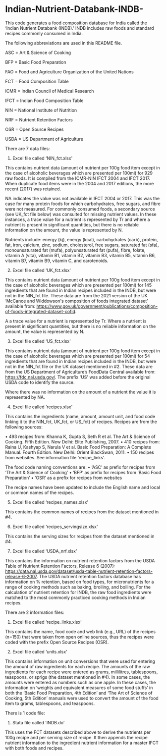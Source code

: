 # Indian-Nutrient-Databank-INDB-
This code generates a food composition database for India called the ‘Indian Nutrient Databank (INDB).’ INDB includes raw foods and standard recipes commonly consumed in India. 

The following abbreviations are used in this README file.

ASC = Art & Science of Cooking

BFP = Basic Food Preparation

FAO = Food and Agriculture Organization of the United Nations 

FCT = Food Composition Table

ICMR = Indian Council of Medical Research

IFCT = Indian Food Composition Table

NIN = National Institute of Nutrition

NRF = Nutrient Retention Factors

OSR = Open Source Recipes

USDA = US Department of Agriculture 


There are 7 data files:

1. Excel file called ‘NIN_fct.xlsx'

This contains nutrient data (amount of nutrient per 100g food item except in the case of alcoholic beverages which are presented per 100ml) for 929 raw foods. It is compiled from the ICMR-NIN IFCT 2004 and IFCT 2017. When duplicate food items were in the 2004 and 2017 editions, the more recent (2017) was retained. 

NA indicates the value was not available in IFCT 2004 or 2017. This was the case for many protein foods for which carbohydrates, free sugars, and fibre were not measured. For commonly consumed foods, a secondary source (see UK_fct file below) was consulted for missing nutrient values. In these instances, a trace value for a nutrient is represented by Tr and where a nutrient is present in significant quantities, but there is no reliable information on the amount, the value is represented by N.

Nutrients include: energy (kj), energy (kcal), carbohydrates (carb), protein, fat, iron, calcium, zinc, sodium, cholesterol, free sugars, saturated fat (sfa), monounsaturated fat (mufa), polyunsaturated fat (pufa), fibre, folate, vitamin A (vita), vitamin B1, vitamin B2, vitamin B3, vitamin B5, vitamin B6, vitamin B7, vitamin B9, vitamin C, and carotenoids. 


2. Excel file called ‘UK_fct.xlsx'

This contains nutrient data (amount of nutrient per 100g food item except in the case of alcoholic beverages which are presented per 100ml) for 145 ingredients that are found in Indian recipes included in the INDB, but were not in the NIN_fct file. These data are from the 2021 version of the UK ‘McCance and Widdowson's composition of foods integrated dataset’ available from: https://www.gov.uk/government/publications/composition-of-foods-integrated-dataset-cofid. 

A a trace value for a nutrient is represented by Tr. Where a nutrient is present in significant quantities, but there is no reliable information on the amount, the value is represented by N.


3. Excel file called ‘US_fct.xlsx'

This contains nutrient data (amount of nutrient per 100g food item except in the case of alcoholic beverages which are presented per 100ml) for 54 ingredients that are found in Indian recipes included in the INDB, but were not in the NIN_fct file or the UK dataset mentioned in #2. These data are from the US Department of Agriculture’s FoodData Central available from: https://fdc.nal.usda.gov/.  The prefix 'US' was added before the original USDA code to identify the source.

Where there was no information on the amount of a nutrient the value it is represented by NA.


4. Excel file called ‘recipes.xlsx'

This contains the ingredients (name, amount, amount unit, and food code linking it to the NIN_fct, UK_fct, or US_fct) of recipes. Recipes are from the following sources:

•	493 recipes from: Khanna K, Gupta S, Seth R et al. The Art & Science of Cooking. Fifth Edition. New Delhi: Elite Publishing, 2007. 
•	410 recipes from: Raina U, Kashyap S, Narula V et al. Basic Food Preparation: A Complete Manual. Fourth Edition. New Delhi: Orient BlackSwan, 2011.
•	150 recipes from websites. See information file ‘recipe_links’. 

The food code naming conventions are:
•	‘ASC’ as prefix for recipes from ‘The Art & Science of Cooking’ 
•	‘BFP’ as prefix for recipes from ‘Basic Food Preparation’
•	‘OSR’ as a prefix for recipes from websites 

The recipe names have been updated to include the English name and local or common names of the recipes.


5. Excel file called ‘recipes_names.xlsx'

This contains the common names of recipes from the dataset mentioned in #4.


6. Excel file called ‘recipes_servingsize.xlsx'

This contains the serving sizes for recipes from the dataset mentioned in #4.


7. Excel file called ‘USDA_nrf.xlsx’

This contains the information on nutrient retention factors from the USDA Table of Nutrient Retention Factors, Release 6 (2007): https://data.nal.usda.gov/dataset/usda-table-nutrient-retention-factors-release-6-2007. The USDA nutrient retention factors database has information on % retention, based on food types, for micronutrients for a range of cooking methods such as baking, broiling, and boiling. For the calculation of nutrient retention for INDB, the raw food ingredients were matched to the most commonly practiced cooking methods in Indian recipes. 


There are 2 information files:

1. Excel file called ‘recipe_links.xlsx’

This contains the name, food code and web link (e.g., URL) of the recipes (n=150) that were taken from open online sources, thus the recipes were coded with the prefix Open Source Recipes (OSR). 


2. Excel file called ‘units.xlsx’

This contains information on unit conversions that were used for entering the amount of raw ingredients for each recipe. The amounts of the raw ingredients for each recipe were entered as grams, millilitres, tablespoons, teaspoons, or sprigs (the dataset mentioned in #4). In some cases, the amounts were entered as numbers such as one apple. In these cases, the information on ‘weights and equivalent measures of some food stuffs’ in both the ‘Basic Food Preparation, 4th Edition’ and ‘The Art of Science of Cooking, 5th Edition’ manuals were used to convert the amount of the food item to grams, tablespoons, and teaspoons.


There is 1 code file:

1. Stata file called 'INDB.do'

This uses the FCT datasets described above to derive the nutrients per 100g recipe and per serving size of recipe. It then appends the recipe nutrient information to the ingredient nutrient information for a master IFCT with both foods and recipes. 
